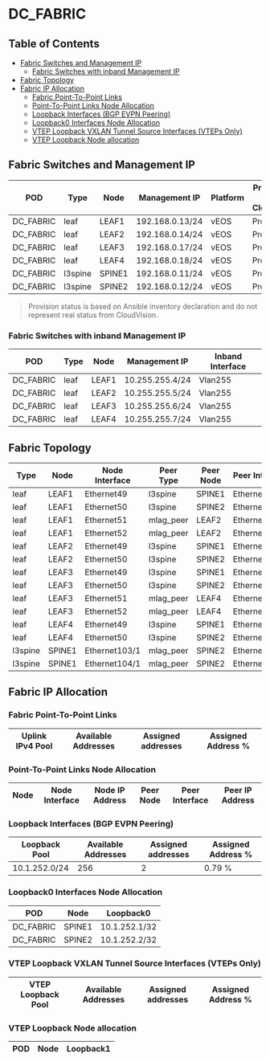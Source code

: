 # DC_FABRIC

## Table of Contents

- [Fabric Switches and Management IP](#fabric-switches-and-management-ip)
  - [Fabric Switches with inband Management IP](#fabric-switches-with-inband-management-ip)
- [Fabric Topology](#fabric-topology)
- [Fabric IP Allocation](#fabric-ip-allocation)
  - [Fabric Point-To-Point Links](#fabric-point-to-point-links)
  - [Point-To-Point Links Node Allocation](#point-to-point-links-node-allocation)
  - [Loopback Interfaces (BGP EVPN Peering)](#loopback-interfaces-bgp-evpn-peering)
  - [Loopback0 Interfaces Node Allocation](#loopback0-interfaces-node-allocation)
  - [VTEP Loopback VXLAN Tunnel Source Interfaces (VTEPs Only)](#vtep-loopback-vxlan-tunnel-source-interfaces-vteps-only)
  - [VTEP Loopback Node allocation](#vtep-loopback-node-allocation)

## Fabric Switches and Management IP

| POD | Type | Node | Management IP | Platform | Provisioned in CloudVision | Serial Number |
| --- | ---- | ---- | ------------- | -------- | -------------------------- | ------------- |
| DC_FABRIC | leaf | LEAF1 | 192.168.0.13/24 | vEOS | Provisioned | - |
| DC_FABRIC | leaf | LEAF2 | 192.168.0.14/24 | vEOS | Provisioned | - |
| DC_FABRIC | leaf | LEAF3 | 192.168.0.17/24 | vEOS | Provisioned | - |
| DC_FABRIC | leaf | LEAF4 | 192.168.0.18/24 | vEOS | Provisioned | - |
| DC_FABRIC | l3spine | SPINE1 | 192.168.0.11/24 | vEOS | Provisioned | - |
| DC_FABRIC | l3spine | SPINE2 | 192.168.0.12/24 | vEOS | Provisioned | - |

> Provision status is based on Ansible inventory declaration and do not represent real status from CloudVision.

### Fabric Switches with inband Management IP

| POD | Type | Node | Management IP | Inband Interface |
| --- | ---- | ---- | ------------- | ---------------- |
| DC_FABRIC | leaf | LEAF1 | 10.255.255.4/24 | Vlan255 |
| DC_FABRIC | leaf | LEAF2 | 10.255.255.5/24 | Vlan255 |
| DC_FABRIC | leaf | LEAF3 | 10.255.255.6/24 | Vlan255 |
| DC_FABRIC | leaf | LEAF4 | 10.255.255.7/24 | Vlan255 |

## Fabric Topology

| Type | Node | Node Interface | Peer Type | Peer Node | Peer Interface |
| ---- | ---- | -------------- | --------- | ----------| -------------- |
| leaf | LEAF1 | Ethernet49 | l3spine | SPINE1 | Ethernet1 |
| leaf | LEAF1 | Ethernet50 | l3spine | SPINE2 | Ethernet1 |
| leaf | LEAF1 | Ethernet51 | mlag_peer | LEAF2 | Ethernet51 |
| leaf | LEAF1 | Ethernet52 | mlag_peer | LEAF2 | Ethernet52 |
| leaf | LEAF2 | Ethernet49 | l3spine | SPINE1 | Ethernet2 |
| leaf | LEAF2 | Ethernet50 | l3spine | SPINE2 | Ethernet2 |
| leaf | LEAF3 | Ethernet49 | l3spine | SPINE1 | Ethernet3 |
| leaf | LEAF3 | Ethernet50 | l3spine | SPINE2 | Ethernet3 |
| leaf | LEAF3 | Ethernet51 | mlag_peer | LEAF4 | Ethernet51 |
| leaf | LEAF3 | Ethernet52 | mlag_peer | LEAF4 | Ethernet52 |
| leaf | LEAF4 | Ethernet49 | l3spine | SPINE1 | Ethernet4 |
| leaf | LEAF4 | Ethernet50 | l3spine | SPINE2 | Ethernet4 |
| l3spine | SPINE1 | Ethernet103/1 | mlag_peer | SPINE2 | Ethernet103/1 |
| l3spine | SPINE1 | Ethernet104/1 | mlag_peer | SPINE2 | Ethernet104/1 |

## Fabric IP Allocation

### Fabric Point-To-Point Links

| Uplink IPv4 Pool | Available Addresses | Assigned addresses | Assigned Address % |
| ---------------- | ------------------- | ------------------ | ------------------ |

### Point-To-Point Links Node Allocation

| Node | Node Interface | Node IP Address | Peer Node | Peer Interface | Peer IP Address |
| ---- | -------------- | --------------- | --------- | -------------- | --------------- |

### Loopback Interfaces (BGP EVPN Peering)

| Loopback Pool | Available Addresses | Assigned addresses | Assigned Address % |
| ------------- | ------------------- | ------------------ | ------------------ |
| 10.1.252.0/24 | 256 | 2 | 0.79 % |

### Loopback0 Interfaces Node Allocation

| POD | Node | Loopback0 |
| --- | ---- | --------- |
| DC_FABRIC | SPINE1 | 10.1.252.1/32 |
| DC_FABRIC | SPINE2 | 10.1.252.2/32 |

### VTEP Loopback VXLAN Tunnel Source Interfaces (VTEPs Only)

| VTEP Loopback Pool | Available Addresses | Assigned addresses | Assigned Address % |
| --------------------- | ------------------- | ------------------ | ------------------ |

### VTEP Loopback Node allocation

| POD | Node | Loopback1 |
| --- | ---- | --------- |
